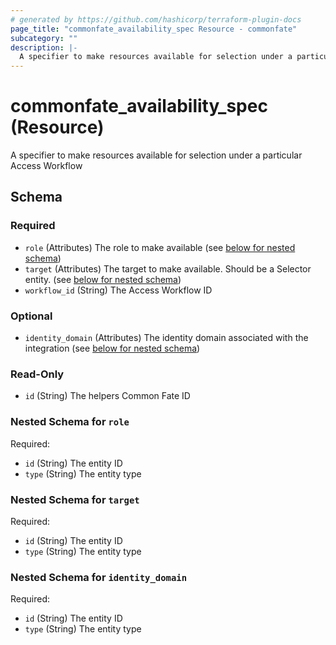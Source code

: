 ```yaml
---
# generated by https://github.com/hashicorp/terraform-plugin-docs
page_title: "commonfate_availability_spec Resource - commonfate"
subcategory: ""
description: |-
  A specifier to make resources available for selection under a particular Access Workflow
---
```


# commonfate_availability_spec (Resource)

A specifier to make resources available for selection under a particular Access Workflow



<!-- schema generated by tfplugindocs -->
## Schema

### Required

- `role` (Attributes) The role to make available (see [below for nested schema](#nestedatt--role))
- `target` (Attributes) The target to make available. Should be a Selector entity. (see [below for nested schema](#nestedatt--target))
- `workflow_id` (String) The Access Workflow ID

### Optional

- `identity_domain` (Attributes) The identity domain associated with the integration (see [below for nested schema](#nestedatt--identity_domain))

### Read-Only

- `id` (String) The helpers Common Fate ID

<a id="nestedatt--role"></a>
### Nested Schema for `role`

Required:

- `id` (String) The entity ID
- `type` (String) The entity type


<a id="nestedatt--target"></a>
### Nested Schema for `target`

Required:

- `id` (String) The entity ID
- `type` (String) The entity type


<a id="nestedatt--identity_domain"></a>
### Nested Schema for `identity_domain`

Required:

- `id` (String) The entity ID
- `type` (String) The entity type


